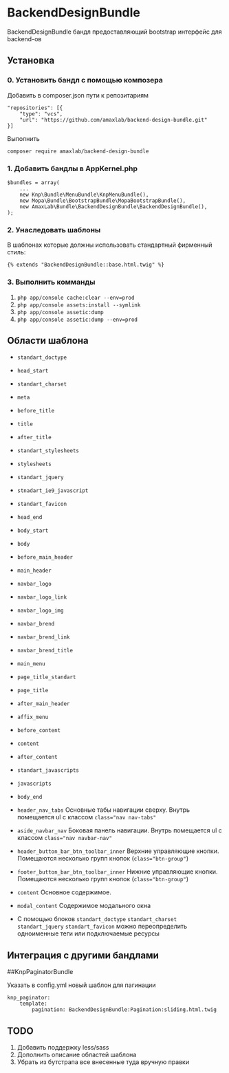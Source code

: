 BackendDesignBundle
================

BackendDesignBundle бандл предоставляющий bootstrap интерфейс для backend-ов

Установка
---------

### 0. Установить бандл с помощью композера
 
Добавить в composer.json пути к репозитариям

    "repositories": [{
        "type": "vcs",
        "url": "https://github.com/amaxlab/backend-design-bundle.git"
    }]
    
Выполнить 

    composer require amaxlab/backend-design-bundle

### 1. Добавить бандлы в AppKernel.php

    $bundles = array(
        ...
        new Knp\Bundle\MenuBundle\KnpMenuBundle(),
        new Mopa\Bundle\BootstrapBundle\MopaBootstrapBundle(),
        new AmaxLab\Bundle\BackendDesignBundle\BackendDesignBundle(),
    );

### 2. Унаследовать шаблоны
В шаблонах которые должны использовать стандартный фирменный стиль:

    {% extends "BackendDesignBundle::base.html.twig" %}

### 3. Выполнить комманды

1. `php app/console cache:clear --env=prod`
2. `php app/console assets:install --symlink`
3. `php app/console assetic:dump`
4. `php app/console assetic:dump --env=prod`


Области шаблона
---------------

* `standart_doctype`
* `head_start`
* `standart_charset`
* `meta`
* `before_title`
* `title`
* `after_title`
* `standart_stylesheets`
* `stylesheets`
* `standart_jquery`
* `stnadart_ie9_javascript`
* `standart_favicon`
* `head_end`

* `body_start`
* `body`
* `before_main_header`
* `main_header`
* `navbar_logo`
* `navbar_logo_link`
* `navbar_logo_img`
* `navbar_brend`
* `navbar_brend_link`
* `navbar_brend_title`
* `main_menu`
* `page_title_standart`
* `page_title`
* `after_main_header`
* `affix_menu`
* `before_content`
* `content`
* `after_content`
* `standart_javascripts`
* `javascripts`
* `body_end`

* `header_nav_tabs` Основные табы навигации сверху. Внутрь помещается ul с классом `class="nav nav-tabs"`
* `aside_navbar_nav` Боковая панель навигации. Внутрь помещается ul с классом `class="nav navbar-nav"`
* `header_button_bar_btn_toolbar_inner` Верхние управляющие кнопки. Помещаются несколько групп кнопок (`class="btn-group"`)
* `footer_button_bar_btn_toolbar_inner` Нижние управляющие кнопки. Помещаются несколько групп кнопок (`class="btn-group"`)
* `content` Основное содержимое.
* `modal_content` Содержимое модального окна

* C помощью блоков `standart_doctype` `standart_charset` `standart_jquery` `standart_favicon` можно переопределить одноименные теги или подключаемые ресурсы


Интеграция с другими бандлами
-----------------------------

##KnpPaginatorBundle

Указать в config.yml новый шаблон для пагинации

    knp_paginator:
        template:
            pagination: BackendDesignBundle:Pagination:sliding.html.twig


TODO
----

1. Добавить поддержку less/sass
2. Дополнить описание областей шаблона
3. Убрать из бутстрапа все внесенные туда вручную правки
